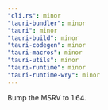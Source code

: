 ```yaml
---
"cli.rs": minor
"tauri-bundler": minor
"tauri": minor
"tauri-build": minor
"tauri-codegen": minor
"tauri-macros": minor
"tauri-utils": minor
"tauri-runtime": minor
"tauri-runtime-wry": minor
---
```


Bump the MSRV to 1.64.
